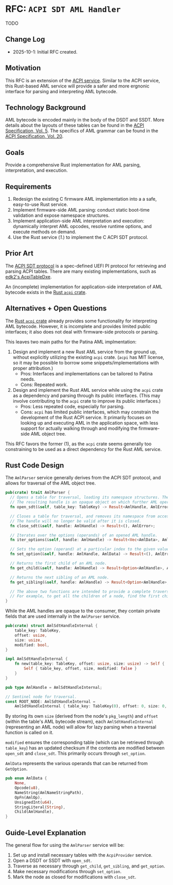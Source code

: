 # RFC: `ACPI SDT AML Handler`

TODO

## Change Log

- 2025-10-1: Initial RFC created.

## Motivation

This RFC is an extension of the [ACPI service](0005-acpi.md).
Similar to the ACPI service, this Rust-based AML service will provide a safer and
more ergnonic interface for parsing and interpreting AML bytecode.

## Technology Background

AML bytecode is encoded mainly in the body of the DSDT and SSDT. 
More details about the layouts of these tables can be found in the [ACPI Specification, Vol. 5](https://uefi.org/specs/ACPI/6.5/05_ACPI_Software_Programming_Model.html?highlight=ssdt).
The specifics of AML grammar can be found in the [ACPI Specification, Vol. 20](https://uefi.org/specs/ACPI/6.5/20_AML_Specification.html).

## Goals

Provide a comprehensive Rust implementation for AML parsing, interpretation, and execution. 

## Requirements
1. Redesign the existing C firmware AML implementation into a a safe, easy-to-use Rust service.
2. Implement firmware-side AML parsing: conduct static boot-time validation and expose namespace structures. 
3. Implement application-side AML interpretation and execution: 
dynamically interpret AML opcodes, resolve runtime options, and execute methods on demand.    
1. Use the Rust service (*1.*) to implement the C ACPI SDT protocol.

## Prior Art
The [ACPI SDT protocol](https://uefi.org/specs/PI/1.8/V5_ACPI_System_Desc_Table_Protocol.html) is a spec-defined UEFI PI protocol for retrieving and parsing ACPI tables.
There are many existing implementations, such as [edk2's AcpiTableDxe](https://github.com/tianocore/edk2/blob/edb5331f787519d1abbcf05563c7997453be2ef5/MdeModulePkg/Universal/Acpi/AcpiTableDxe/AmlChild.c#L4).

An (incomplete) implementation for application-side interpretation of AML bytecode exists in the [Rust `acpi` crate](https://github.com/rust-osdev/acpi).

## Alternatives + Open Questions

The [Rust `acpi` crate](https://github.com/rust-osdev/acpi) already provides some functionality for interpreting AML bytecode. However, it is incomplete and provides limited public interfaces; it also does not deal with firmware-side protocols or parsing. 

This leaves two main paths for the Patina AML implmentation:
1. Design and implement a new Rust AML service from the ground up, without explicitly utilizing the existing `acpi` crate. (`acpi` has MIT license, so it may be possible to borrow some snippets/implementations with proper attribution.)
   - Pros: Interfaces and implementations can be tailored to Patina needs.
   - Cons: Repeated work.
2. Design and implement the Rust AML service while using the `acpi` crate as a dependency and parsing through its public interfaces. (This may involve contributing to the `acpi` crate to improve its public interfaces.)
    - Pros: Less repeated code, especially for parsing. 
    - Cons: `acpi` has limited public interfaces, which may constrain the development of the Rust ACPI service. It primarily focuses on looking up and executing AML in the application space, with less support for actually walking through and modifying the firmware-side AML object tree.

This RFC favors the former (1), as the `acpi` crate seems generally too constraining to be used as a direct dependency for the Rust AML service.

## Rust Code Design

The `AmlParser` service generally derives from the ACPI SDT protocol, and allows for traversal of the AML object tree.

```rust
pub(crate) trait AmlParser {
  // Opens a table for traversal, loading its namespace structures. The table should be a DSDT or SSDT. 
  // The resulting handle is an opaque object on which further AML operations can be performed.
  fn open_sdt(&self, table_key: TableKey) -> Result<AmlHandle, AmlError>;

  // Closes a table for traversal, and removes its namespace from access.
  // The handle will no longer be valid after it is closed.
  fn close_sdt(&self, handle: AmlHandle) -> Result<(), AmlError>;

  // Iterates over the options (operands) of an opened AML handle.
  fn iter_options(&self, handle: AmlHandle) -> Result<Vec<AmlData>, AmlError>;

  // Sets the option (operand) at a particular index to the given value.
  fn set_option(&self, handle: AmlHandle, AmlData) -> Result<(), AmlError>;

  // Returns the first child of an AML node. 
  fn get_child(&self, handle: AmlHandle) -> Result<Option<AmlHandle>, AmlError>;

  // Returns the next sibling of an AML node.
  fn get_sibling(&self, handle: AmlHandle) -> Result<Option<AmlHandle>, AmlError>;

  // The above two functions are intended to provide a complete traversal implementation.
  // For example, to get all the children of a node, find the first child through `get_child`, then use `get_sibling` on each subsequent child. In both cases, `None` indicates no child/sibling. 
}
```

While the AML handles are opaque to the consumer, they contain private fields that are used internally in the `AmlParser` service.

```rust
pub(crate) struct AmlSdtHandleInternal {
    table_key: TableKey,
    offset: usize,
    size: usize,
    modified: bool,
}

impl AmlSdtHandleInternal {
    fn new(table_key: TableKey, offset: usize, size: usize) -> Self {
        Self { table_key, offset, size, modified: false }
    }
}

pub type AmlHandle = AmlSdtHandleInternal;

// Sentinel node for traversal. 
const ROOT_NODE: AmlSdtHandleInternal =
    AmlSdtHandleInternal { table_key: TableKey(0), offset: 0, size: 0, modified: false };
```

By storing its own `size` (derived from the node's `pkg_length`) and `offset` (within the table's AML bytecode stream), each `AmlSdtHandleInternal` (representing an AML node) will allow for lazy parsing when a traversal function is called on it. 

`modified` ensures the corresponding table (which can be retrieved through `table_key`) has an updated checksum if the contents are modified between `open_sdt` and `close_sdt`. This primarily occurs through `set_option`. 

`AmlData` represents the various operands that can be returned from `GetOption`.
```rust
pub enum AmlData {
    None,
    Opcode(u8),
    NameString(AmlNameStringPath),
    OpFn(AmlOp),
    UnsignedInt(u64),
    StringLiteral(String),
    Child(AmlHandle),
}
```

## Guide-Level Explanation

The general flow for using the `AmlParser` service will be:
1. Set up and install necessary tables with the `AcpiProvider` service.
2. Open a DSDT or SSDT with `open_sdt`.
3. Traverse as necessary through `get_child`, `get_sibling`, and `get_option`. 
4. Make necessary modifications through `set_option`.
5. Mark the node as closed for modifications with `close_sdt`.